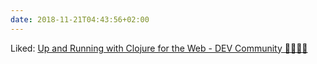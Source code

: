 ```yaml
---
date: 2018-11-21T04:43:56+02:00
---
```


Liked: [Up and Running with Clojure for the Web - DEV Community 👩‍💻👨‍💻](https://dev.to/deciduously/up-and-running-with-clojure-for-the-web-pk1)
